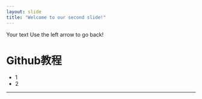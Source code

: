 ```yaml
---
layout: slide
title: "Welcome to our second slide!"
---
```

Your text
Use the left arrow to go back!
# Github教程
- 1
- 2
***
